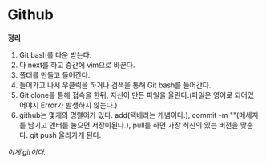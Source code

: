 # Github

__정리__

1. Git bash를 다운 받는다.
2. 다 next를 하고 중간에 vim으로 바꾼다.
3. 폴더를 만들고 들어간다.
4. 들어가고 나서 우클릭을 하거나 검색을 통해 Git bash를 들어간다.
5. Git clone를 통해 접속을 한뒤, 자신이 만든 파일을 올린다.(파일은 영어로 되어있어야지 Error가 발생하지 않는다.)
6. github는 몇개의 명렬어가 있다. add(택배라는 개념이다.), commit -m ""(메세지를 남기고 엔터를 눌으면 저장이된다.), pull를 하면 가장 최신의 있는 버전을 맞춘다. git push 올라가게 된다.



*이게 git이다.*

